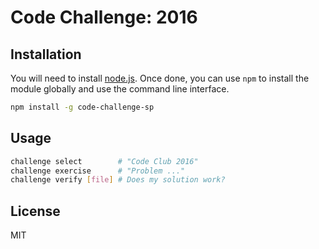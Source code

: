 # Code Challenge: 2016

## Installation

You will need to install [node.js](http://nodejs.org/). Once done, you can use `npm` to install the module globally and use the command line interface.

```sh
npm install -g code-challenge-sp
```

## Usage

```bash
challenge select        # "Code Club 2016"
challenge exercise      # "Problem ..."
challenge verify [file] # Does my solution work?
```

## License

MIT
